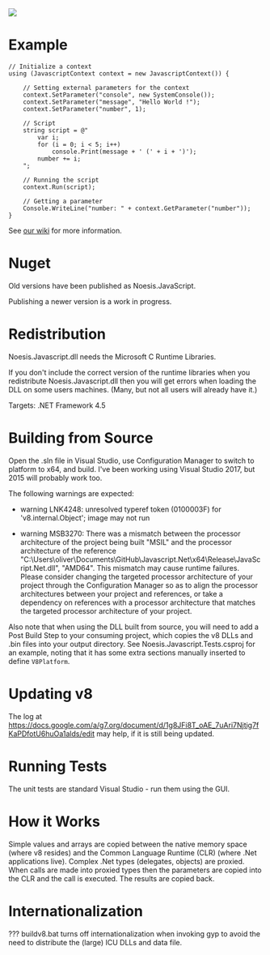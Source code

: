 <img src="https://ci.appveyor.com/api/projects/status/5e8ofnu5d6d08wax/branch/master?svg=true">

Example
=======
```
// Initialize a context
using (JavascriptContext context = new JavascriptContext()) {

    // Setting external parameters for the context
    context.SetParameter("console", new SystemConsole());
    context.SetParameter("message", "Hello World !");
    context.SetParameter("number", 1);

    // Script
    string script = @"
        var i;
        for (i = 0; i < 5; i++)
            console.Print(message + ' (' + i + ')');
        number += i;
    ";

    // Running the script
    context.Run(script);

    // Getting a parameter
    Console.WriteLine("number: " + context.GetParameter("number"));
}
```
See [our wiki](https://github.com/JavascriptNet/Javascript.Net/wiki) for more information.

Nuget
=====

Old versions have been published as Noesis.JavaScript.

Publishing a newer version is a work in progress.


Redistribution
==============

Noesis.Javascript.dll needs the Microsoft C Runtime Libraries.

If you don't include the correct version of the runtime libraries
when you redistribute Noesis.Javascript.dll then you will get errors
when loading the DLL on some users machines.  (Many, but not all users
will already have it.)

Targets: .NET Framework 4.5


Building from Source
====================

Open the .sln file in Visual Studio, use Configuration Manager to switch to platform to x64, and build.  I've been working using Visual Studio 2017,
but 2015 will probably work too.

The following warnings are expected:

* warning LNK4248: unresolved typeref token (0100003F) for 'v8.internal.Object'; image may not run

* warning MSB3270: There was a mismatch between the processor architecture of the project being built "MSIL" and the processor architecture of the reference "C:\Users\oliver\Documents\GitHub\Javascript.Net\x64\Release\JavaScript.Net.dll", "AMD64". This mismatch may cause runtime failures. Please consider changing the targeted processor architecture of your project through the Configuration Manager so as to align the processor architectures between your project and references, or take a dependency on references with a processor architecture that matches the targeted processor architecture of your project.

Also note that when using the DLL built from source, you will need to add a Post Build Step to your consuming project, which copies the v8 DLLs and .bin files into your output directory.  See Noesis.Javascript.Tests.csproj for an example, noting that it has some extra sections manually inserted to define `V8Platform`.


Updating v8
===========
The log at https://docs.google.com/a/g7.org/document/d/1g8JFi8T_oAE_7uAri7Njtig7fKaPDfotU6huOa1alds/edit may help, if it is still being updated.


Running Tests
=============
The unit tests are standard Visual Studio - run them using the GUI.


How it Works
============
Simple values and arrays are copied between the native memory space (where v8 resides) and the Common Language Runtime (CLR) (where .Net applications live).  Complex .Net types (delegates, objects) are proxied.  When calls are made into proxied types then the parameters are copied into the CLR and the call is executed.  The results are copied back.


Internationalization
====================

??? buildv8.bat turns off internationalization when invoking gyp to avoid the need to distribute
the (large) ICU DLLs and data file.
